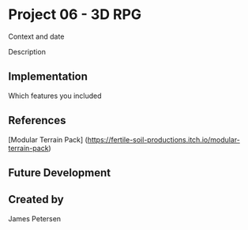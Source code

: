 # Project 06 - 3D RPG
Context and date

Description

## Implementation
Which features you included

## References
[Modular Terrain Pack] (https://fertile-soil-productions.itch.io/modular-terrain-pack)
## Future Development

## Created by
James Petersen
